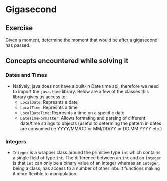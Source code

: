 # Gigasecond

## Exercise
Given a moment, determine the moment that would be after a gigasecond has passed.

## Concepts encountered while solving it

### Dates and Times
- Natively, java does not have a built-in Date time api, therefore we need to import the `java.time` library. Below are a few of the classes this library gives us access to:
  - `LocalDate`: Represnts a date
  - `LocalTime`: Represnts a time
  - `LocalDateTime`: Represnts a time on a specific date
  - `DateTimeFormatter`: Allows formating and parsing of different date/time strings to objects (useful to determing the pattern in dates are consumed i.e YYYY/MM/DD or MM/DD/YY or DD.MM.YYYY etc.)

### Integers
- `Integer` is a wrapper class around the primitive type `int` which contains a single field of type `int`. The difference between an `int` and an `Integer` is that `int` can only be a binary value of an integer whereas an `Integer`, being a class, has access to a number of other inbuilt functions making it more flexible to manipulation.
